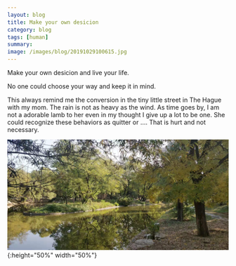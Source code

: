 ```yaml
---
layout: blog
title: Make your own desicion
category: blog
tags: [human]  
summary: 
image: /images/blog/20191029100615.jpg
---
```



Make your own desicion and live your life.

No one could choose your way and keep it in mind.

This always remind me the conversion in the tiny little street in The Hague with my mom. The rain is not as heavy as the wind. As time goes by, I am not a adorable lamb to her even in my thought I give up a lot to be one. She could recognize these behaviors as quitter or .... That is hurt and not necessary.  

![Alt text](/images/blog/20191029100653.jpg){:height="50%" width="50%"}